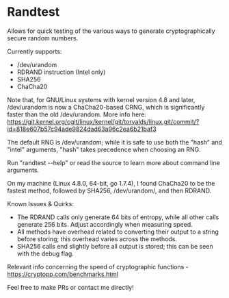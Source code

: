 # Randtest

Allows for quick testing of the various ways to generate cryptographically secure random numbers.

Currently supports:

* /dev/urandom
* RDRAND instruction (Intel only)
* SHA256
* ChaCha20

Note that, for GNU/Linux systems with kernel version 4.8 and later, /dev/urandom is now a ChaCha20-based CRNG, which is significantly faster than the old /dev/urandom. More info here: https://git.kernel.org/cgit/linux/kernel/git/torvalds/linux.git/commit/?id=818e607b57c94ade9824dad63a96c2ea6b21baf3

The default RNG is /dev/urandom; while it is safe to use both the "hash" and "intel" arguments, "hash" takes precedence when choosing an RNG.

Run "randtest --help" or read the source to learn more about command line arguments.

On my machine (Linux 4.8.0, 64-bit, go 1.7.4), I found ChaCha20 to be the fastest method, followed by SHA256, /dev/urandom/, and then RDRAND.

Known Issues & Quirks:

* The RDRAND calls only generate 64 bits of entropy, while all other calls generate 256 bits. Adjust accordingly when measuring speed.
* All methods have overhead related to converting their output to a string before storing; this overhead varies across the methods.
* SHA256 calls end slightly before all output is stored; this can be seen with the debug flag.

Relevant info concerning the speed of cryptographic functions - https://cryptopp.com/benchmarks.html

Feel free to make PRs or contact me directly!
